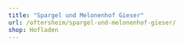 ```yaml
---
title: "Spargel und Melonenhof Gieser"
url: /oftersheim/spargel-und-melonenhof-gieser/
shop: Hofladen
---
```

